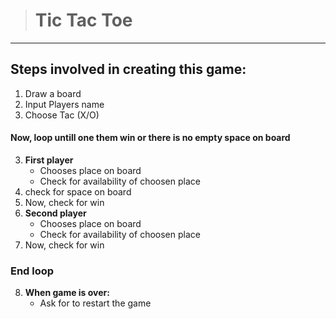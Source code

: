 ># Tic Tac Toe
---
## Steps involved in creating this game: 
1. Draw a board
1. Input Players name
1. Choose Tac (X/O)
#### Now,  loop untill one them win or there is no empty space on board
3. **First player**
    * Chooses place on board
    * Check for availability of choosen place
3. check for space on board
3. Now, check for win
3. **Second player**
    * Chooses place on board
    * Check for availability of choosen place
3. Now, check for win
### End loop
8. **When game is over:**
    * Ask for to restart the game
